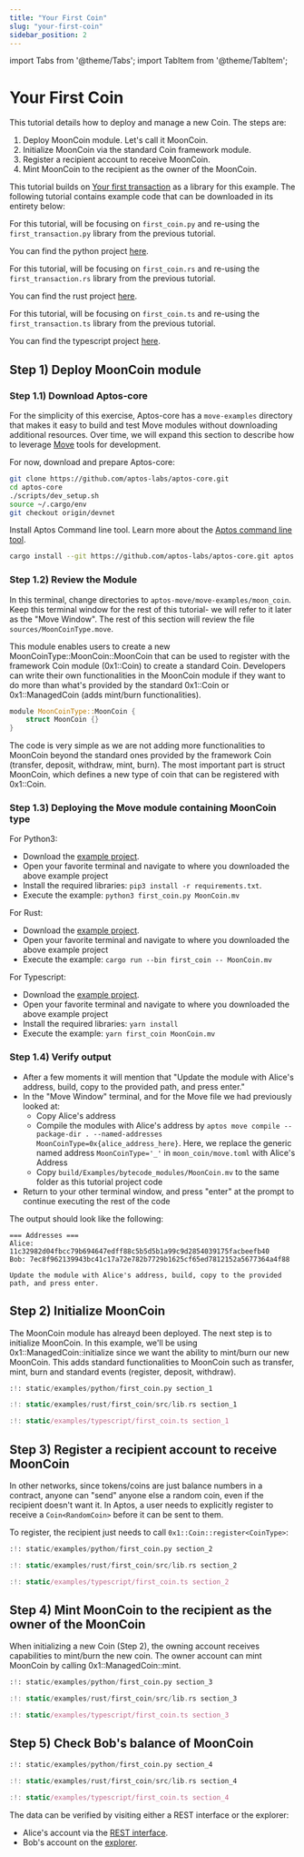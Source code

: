 ```yaml
---
title: "Your First Coin"
slug: "your-first-coin"
sidebar_position: 2
---
```


import Tabs from '@theme/Tabs';
import TabItem from '@theme/TabItem';

# Your First Coin

This tutorial details how to deploy and manage a new Coin. The steps are:

1. Deploy MoonCoin module. Let's call it MoonCoin.
2. Initialize MoonCoin via the standard Coin framework module.
3. Register a recipient account to receive MoonCoin.
4. Mint MoonCoin to the recipient as the owner of the MoonCoin.

This tutorial builds on [Your first transaction](/tutorials/your-first-transaction) as a library for this example. The following tutorial contains example code that can be downloaded in its entirety below:

<Tabs>
  <TabItem value="python" label="Python" default>

For this tutorial, will be focusing on `first_coin.py` and re-using the `first_transaction.py` library from the previous tutorial.

You can find the python project [here](https://github.com/aptos-labs/aptos-core/tree/main/developer-docs-site/static/examples/python).

  </TabItem>
  <TabItem value="rust" label="Rust" default>

For this tutorial, will be focusing on `first_coin.rs` and re-using the `first_transaction.rs` library from the previous tutorial.

You can find the rust project [here](https://github.com/aptos-labs/aptos-core/tree/main/developer-docs-site/static/examples/rust).

  </TabItem>
  <TabItem value="typescript" label="Typescript" default>

For this tutorial, will be focusing on `first_coin.ts` and re-using the `first_transaction.ts` library from the previous tutorial.

You can find the typescript project [here](https://github.com/aptos-labs/aptos-core/tree/main/developer-docs-site/static/examples/typescript).
  </TabItem>
</Tabs>

## Step 1) Deploy MoonCoin module

### Step 1.1) Download Aptos-core

For the simplicity of this exercise, Aptos-core has a `move-examples` directory that makes it easy to build and test Move modules without downloading additional resources. Over time, we will expand this section to describe how to leverage [Move](https://github.com/move-language/move/tree/main/language/documentation/tutorial) tools for development.

For now, download and prepare Aptos-core:

```bash
git clone https://github.com/aptos-labs/aptos-core.git
cd aptos-core
./scripts/dev_setup.sh
source ~/.cargo/env
git checkout origin/devnet
```

Install Aptos Command line tool. Learn more about the [Aptos command line tool](https://github.com/aptos-labs/aptos-core/tree/main/crates/aptos).
```bash
cargo install --git https://github.com/aptos-labs/aptos-core.git aptos
```

### Step 1.2) Review the Module

In this terminal, change directories to `aptos-move/move-examples/moon_coin`. Keep this terminal window for the rest of this tutorial- we will refer to it later as the "Move Window". The rest of this section will review the file `sources/MoonCoinType.move`.

This module enables users to create a new MoonCoinType::MoonCoin::MoonCoin that can be used to register with the framework Coin module (0x1::Coin) to create a standard Coin. Developers can write their own functionalities in the MoonCoin module if they want to do more than what's provided by the standard 0x1::Coin or 0x1::ManagedCoin (adds mint/burn functionalities).  

```rust
module MoonCoinType::MoonCoin {
    struct MoonCoin {}
}
```

The code is very simple as we are not adding more functionalities to MoonCoin beyond the standard ones provided by the framework Coin (transfer, deposit, withdraw, mint, burn). The most important part is struct MoonCoin, which defines a new type of coin that can be registered with 0x1::Coin.

### Step 1.3) Deploying the Move module containing MoonCoin type

<Tabs>
<TabItem value="python" label="Python" default>
For Python3:

* Download the [example project](https://github.com/aptos-labs/aptos-core/tree/main/developer-docs-site/static/examples/python).
* Open your favorite terminal and navigate to where you downloaded the above example project
* Install the required libraries: `pip3 install -r requirements.txt`.
* Execute the example: `python3 first_coin.py MoonCoin.mv`

</TabItem>
<TabItem value="rust" label="Rust">
For Rust:

* Download the [example project](https://github.com/aptos-labs/aptos-core/tree/main/developer-docs-site/static/examples/rust).
* Open your favorite terminal and navigate to where you downloaded the above example project
* Execute the example: `cargo run --bin first_coin -- MoonCoin.mv`

</TabItem>
<TabItem value="typescript" label="Typescript">
For Typescript:

* Download the [example project](https://github.com/aptos-labs/aptos-core/tree/main/developer-docs-site/static/examples/typescript).
* Open your favorite terminal and navigate to where you downloaded the above example project
* Install the required libraries: `yarn install`
* Execute the example: `yarn first_coin MoonCoin.mv`

</TabItem>
</Tabs>

### Step 1.4) Verify output

* After a few moments it will mention that "Update the module with Alice's address, build, copy to the provided path,
  and press enter."
* In the "Move Window" terminal, and for the Move file we had previously looked at:
  * Copy Alice's address
  * Compile the modules with Alice's address by `aptos move compile --package-dir . --named-addresses MoonCoinType=0x{alice_address_here}`. Here, we replace the generic named address `MoonCoinType='_'` in `moon_coin/move.toml` with Alice's Address
  * Copy `build/Examples/bytecode_modules/MoonCoin.mv` to the same folder as this tutorial project code
* Return to your other terminal window, and press "enter" at the prompt to continue executing the rest of the code


The output should look like the following:

```
=== Addresses ===
Alice: 11c32982d04fbcc79b694647edff88c5b5d5b1a99c9d2854039175facbeefb40
Bob: 7ec8f962139943bc41c17a72e782b7729b1625cf65ed7812152a5677364a4f88

Update the module with Alice's address, build, copy to the provided path, and press enter.
```

## Step 2) Initialize MoonCoin

The MoonCoin module has alreayd been deployed. The next step is to initialize MoonCoin. In this example, we'll be using 0x1::ManagedCoin::initialize since we want the ability to mint/burn our new MoonCoin. This adds standard functionalities to MoonCoin such as transfer, mint, burn and standard events (register, deposit, withdraw).

<Tabs>
  <TabItem value="python" label="Python" default>

```python
:!: static/examples/python/first_coin.py section_1
```

  </TabItem>
  <TabItem value="rust" label="Rust" default>

```rust
:!: static/examples/rust/first_coin/src/lib.rs section_1
```

  </TabItem>
  <TabItem value="typescript" label="Typescript" default>

```typescript
:!: static/examples/typescript/first_coin.ts section_1
```

  </TabItem>
</Tabs>

## Step 3) Register a recipient account to receive MoonCoin

In other networks, since tokens/coins are just balance numbers in a contract, anyone can "send" anyone else a random coin, even if the recipient doesn't want it. In Aptos, a user needs to explicitly register to receive a ```Coin<RandomCoin>``` before it can be sent to them.

To register, the recipient just needs to call ```0x1::Coin::register<CoinType>```:

<Tabs>
  <TabItem value="python" label="Python" default>

```python
:!: static/examples/python/first_coin.py section_2
```

  </TabItem>
  <TabItem value="rust" label="Rust" default>

```rust
:!: static/examples/rust/first_coin/src/lib.rs section_2
```

  </TabItem>
  <TabItem value="typescript" label="Typescript" default>

```typescript
:!: static/examples/typescript/first_coin.ts section_2
```

  </TabItem>
</Tabs>

## Step 4) Mint MoonCoin to the recipient as the owner of the MoonCoin

When initializing a new Coin (Step 2), the owning account receives capabilities to mint/burn the new coin. The owner account can mint MoonCoin by calling 0x1::ManagedCoin::mint.

<Tabs>
  <TabItem value="python" label="Python" default>

```python
:!: static/examples/python/first_coin.py section_3
```

  </TabItem>
  <TabItem value="rust" label="Rust" default>

```rust
:!: static/examples/rust/first_coin/src/lib.rs section_3
```

  </TabItem>
  <TabItem value="typescript" label="Typescript" default>

```typescript
:!: static/examples/typescript/first_coin.ts section_3
```

  </TabItem>
</Tabs>

## Step 5) Check Bob's balance of MoonCoin

<Tabs>
  <TabItem value="python" label="Python" default>

```python
:!: static/examples/python/first_coin.py section_4
```

  </TabItem>
  <TabItem value="rust" label="Rust" default>

```rust
:!: static/examples/rust/first_coin/src/lib.rs section_4
```

  </TabItem>
  <TabItem value="typescript" label="Typescript" default>

```typescript
:!: static/examples/typescript/first_coin.ts section_4
```

  </TabItem>
</Tabs>

The data can be verified by visiting either a REST interface or the explorer:
* Alice's account via the [REST interface][alice_account_rest].
* Bob's account on the [explorer][bob_account_explorer].

[account_basics]: /concepts/basics-accounts
[alice_account_rest]: /rest-api/#tag/v1/accounts/a52671f10dc3479b09d0a11ce47694c0/
[bob_account_explorer]: https://explorer.devnet.aptos.dev/account/ec6ec14e4abe10aaa6ad53b0b63a1806
[rest_spec]: /rest-api

